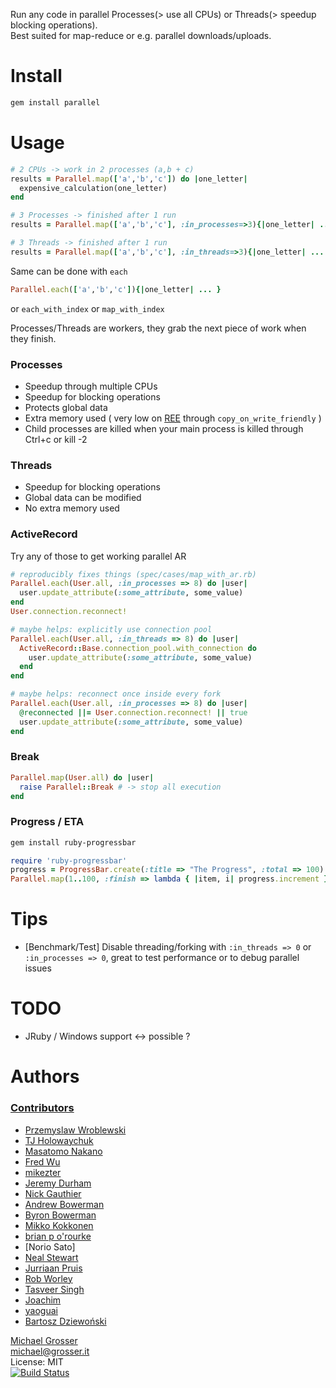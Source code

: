 Run any code in parallel Processes(> use all CPUs) or Threads(> speedup blocking operations).<br/>
Best suited for map-reduce or e.g. parallel downloads/uploads.

Install
=======

```Bash
gem install parallel
```

Usage
=====

```Ruby
# 2 CPUs -> work in 2 processes (a,b + c)
results = Parallel.map(['a','b','c']) do |one_letter|
  expensive_calculation(one_letter)
end

# 3 Processes -> finished after 1 run
results = Parallel.map(['a','b','c'], :in_processes=>3){|one_letter| ... }

# 3 Threads -> finished after 1 run
results = Parallel.map(['a','b','c'], :in_threads=>3){|one_letter| ... }
```

Same can be done with `each`
```Ruby
Parallel.each(['a','b','c']){|one_letter| ... }
```
or `each_with_index` or `map_with_index`

Processes/Threads are workers, they grab the next piece of work when they finish.

### Processes
 - Speedup through multiple CPUs
 - Speedup for blocking operations
 - Protects global data
 - Extra memory used ( very low on [REE](http://www.rubyenterpriseedition.com/faq.html) through `copy_on_write_friendly` )
 - Child processes are killed when your main process is killed through Ctrl+c or kill -2

### Threads
 - Speedup for blocking operations
 - Global data can be modified
 - No extra memory used

### ActiveRecord

Try any of those to get working parallel AR

```Ruby
# reproducibly fixes things (spec/cases/map_with_ar.rb)
Parallel.each(User.all, :in_processes => 8) do |user|
  user.update_attribute(:some_attribute, some_value)
end
User.connection.reconnect!

# maybe helps: explicitly use connection pool
Parallel.each(User.all, :in_threads => 8) do |user|
  ActiveRecord::Base.connection_pool.with_connection do
    user.update_attribute(:some_attribute, some_value)
  end
end

# maybe helps: reconnect once inside every fork
Parallel.each(User.all, :in_processes => 8) do |user|
  @reconnected ||= User.connection.reconnect! || true
  user.update_attribute(:some_attribute, some_value)
end
```

### Break

```Ruby
Parallel.map(User.all) do |user|
  raise Parallel::Break # -> stop all execution
end
```

### Progress / ETA

```Bash
gem install ruby-progressbar
```

```Ruby
require 'ruby-progressbar'
progress = ProgressBar.create(:title => "The Progress", :total => 100)
Parallel.map(1..100, :finish => lambda { |item, i| progress.increment }) { sleep 1 }
```

Tips
====
 - [Benchmark/Test] Disable threading/forking with `:in_threads => 0` or `:in_processes => 0`, great to test performance or to debug parallel issues

TODO
====
 - JRuby / Windows support <-> possible ?

Authors
=======

### [Contributors](https://github.com/grosser/parallel/contributors)
 - [Przemyslaw Wroblewski](http://github.com/lowang)
 - [TJ Holowaychuk](http://vision-media.ca/)
 - [Masatomo Nakano](http://twitter.com/masatomo2)
 - [Fred Wu](http://fredwu.me)
 - [mikezter](http://github.com/mikezter)
 - [Jeremy Durham](http://www.jeremydurham.com)
 - [Nick Gauthier](http://www.ngauthier.com)
 - [Andrew Bowerman](http://andrewbowerman.com)
 - [Byron Bowerman](http://me.bm5k.com/)
 - [Mikko Kokkonen](https://github.com/mikian)
 - [brian p o'rourke](https://github.com/bpo)
 - [Norio Sato]
 - [Neal Stewart](https://github.com/n-time)
 - [Jurriaan Pruis](http://github.com/jurriaan)
 - [Rob Worley](http://github.com/robworley)
 - [Tasveer Singh](https://github.com/tazsingh)
 - [Joachim](https://github.com/jmozmoz)
 - [yaoguai](https://github.com/yaoguai)
 - [Bartosz Dziewoński](https://github.com/MatmaRex)

[Michael Grosser](http://grosser.it)<br/>
michael@grosser.it<br/>
License: MIT<br/>
[![Build Status](https://travis-ci.org/grosser/parallel.png)](https://travis-ci.org/grosser/parallel)

